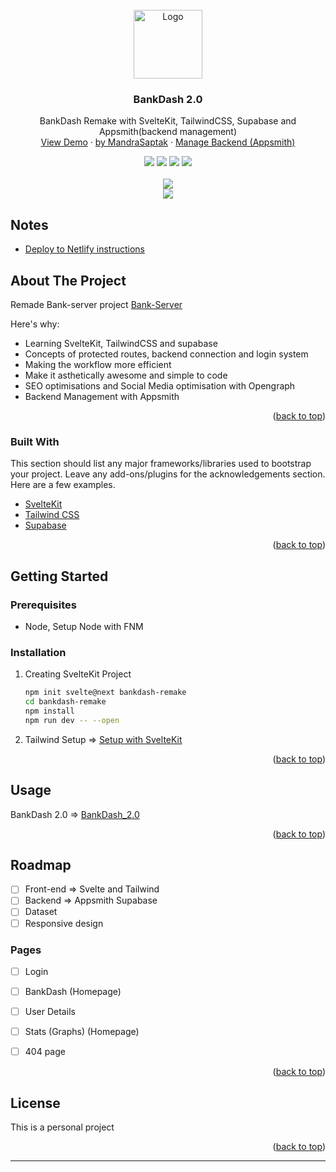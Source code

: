 
<div id="top"></div>
<!--
*** Thanks for checking out the Best-README-Template. If you have a suggestion
*** that would make this better, please fork the repo and create a pull request
*** or simply open an issue with the tag "enhancement".
*** Don't forget to give the project a star!
*** Thanks again! Now go create something AMAZING! :D
-->



<!-- PROJECT SHIELDS -->
<!--
*** I'm using markdown "reference style" links for readability.
*** Reference links are enclosed in brackets [ ] instead of parentheses ( ).
*** See the bottom of this document for the declaration of the reference variables
*** for contributors-url, forks-url, etc. This is an optional, concise syntax you may use.
*** https://www.markdownguide.org/basic-syntax/#reference-style-links
-->

<!-- PROJECT LOGO -->
<br />
<div align="center">
  <a href="#">
    <img src="https://cdn-icons.flaticon.com/png/512/3417/premium/3417892.png?token=exp=1643520398~hmac=829ae3af6cacda0786302899fd2f37fc" alt="Logo" width="110" height="110">
  </a>

  <h3 align="center">BankDash 2.0</h3>

  <p align="center">
    BankDash Remake with SvelteKit, TailwindCSS, Supabase and Appsmith(backend management)
    <br />
    <a href="https://github.com/othneildrew/Best-README-Template">View Demo</a>
    ·
    <a href="https://mandrasaptak.tech">by MandraSaptak</a>
    ·
    <a href="https://mandrasaptak.tech">Manage Backend (Appsmith)</a>
  </p>
</div>
<div align="center">
    <a href="https://github.com/MSM74588"><img src="https://img.shields.io/badge/GitHub-100000?style=for-the-badge&logo=github&logoColor=white"></a>
    <a href="#"><img src="https://img.shields.io/badge/Svelte-4A4A55?style=for-the-badge&logo=svelte&logoColor=FF3E00"></a>
    <a href="#"><img src="https://img.shields.io/badge/Tailwind_CSS-38B2AC?style=for-the-badge&logo=tailwind-css&logoColor=white"></a>
    <a href="#"><img src="http://ForTheBadge.com/images/badges/built-with-love.svg"></a>
    <br />
    <br />
    <a href="#"><img src="https://uploads-ssl.webflow.com/61531b23c347e4fbd4a84209/61531b23c347e41e24a8423e_Logo.svg"></a>
    <br />
    <a href="#"><img src="http://unmaintained.tech/badge.svg"></a>
</div>


## Notes
- [Deploy to Netlify instructions](https://dev.to/danawoodman/deploying-a-sveltekit-app-to-netlify-5dc3)

<!-- ABOUT THE PROJECT -->
## About The Project

Remade Bank-server project [Bank-Server](https://school-team-12.github.io/Bank-server/front-end/)

Here's why:
* Learning SvelteKit, TailwindCSS and supabase
* Concepts of protected routes, backend connection and login system
* Making the workflow more efficient
* Make it asthetically awesome and simple to code
* SEO optimisations and Social Media optimisation with Opengraph
* Backend Management with Appsmith


<p align="right">(<a href="#top">back to top</a>)</p>



### Built With

This section should list any major frameworks/libraries used to bootstrap your project. Leave any add-ons/plugins for the acknowledgements section. Here are a few examples.

* [SvelteKit](https://kit.svelte.dev/)
* [Tailwind CSS](https://tailwindcss.com/)
* [Supabase](https://supabase.com/)


<p align="right">(<a href="#top">back to top</a>)</p>



<!-- GETTING STARTED -->
## Getting Started

### Prerequisites

* Node, Setup Node with FNM

### Installation

1. Creating SvelteKit Project
    ```sh
    npm init svelte@next bankdash-remake
    cd bankdash-remake
    npm install
    npm run dev -- --open
    ```

2. Tailwind Setup => [Setup with SvelteKit](https://tailwindcss.com/docs/guides/sveltekit)

<p align="right">(<a href="#top">back to top</a>)</p>



<!-- USAGE EXAMPLES -->
## Usage

BankDash 2.0 => [BankDash_2.0](https://mandrasaptak.tech)

<p align="right">(<a href="#top">back to top</a>)</p>



<!-- ROADMAP -->
## Roadmap

- [ ] Front-end => Svelte and Tailwind
- [ ] Backend => Appsmith Supabase
- [ ] Dataset
- [ ] Responsive design

### Pages
- [ ] Login
- [ ] BankDash (Homepage)
- [ ] User Details
- [ ] Stats (Graphs) (Homepage)
- [ ] 404 page



<p align="right">(<a href="#top">back to top</a>)</p>



<!-- LICENSE -->
## License

This is a personal project

<p align="right">(<a href="#top">back to top</a>)</p>

---